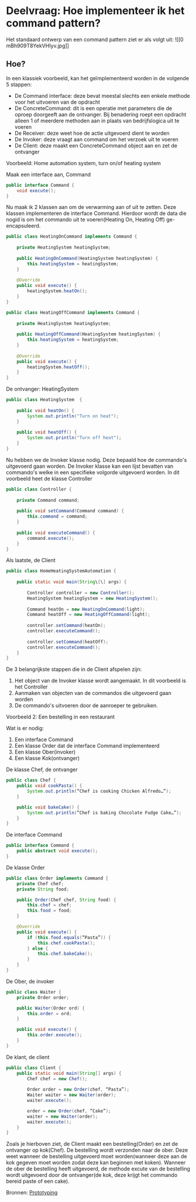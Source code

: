 # Deelvraag: Hoe implementeer ik het command pattern?
Het standaard ontwerp van een command pattern ziet er als volgt uit:
![[0 mBh909T8YekVHIyv.jpg]]

## Hoe?
In een klassiek voorbeeld, kan het geïmplementeerd worden in de volgende 5 stappen:
- De Command interface: deze bevat meestal slechts een enkele methode voor het uitvoeren van de opdracht
- De ConcreteCommand: dit is een operatie met parameters die de oproep doorgeeft aan de ontvanger. Bij benadering roept een opdracht alleen 1 of meerdere methoden aan in plaats van bedrijfslogica uit te voeren
- De Receiver: deze weet hoe de actie uitgevoerd dient te worden
- De Invoker: deze vraagt aan command om het verzoek uit te voeren
- De Client: deze maakt een ConcreteCommand object aan en zet de ontvanger


Voorbeeld: Home automation system, turn on/of heating system

Maak een interface aan, Command

```Java
public interface Command {  
    void execute();  
}
```

Nu maak ik 2 klassen aan om de verwarming aan of uit te zetten.
Deze klassen implementeren de interface Command. Hierdoor wordt de data die nogid is om het commando uit te voeren(Heating On, Heating Off) ge-encapsuleerd.

```Java
public class HeatingOnCommand implements Command {  
   
    private HeatingSystem heatingSystem;  
   
    public HeatingOnCommand(HeatingSystem heatingSystem) {  
        this.heatingSystem = heatingSystem;  
    }  
   
    @Override  
    public void execute() {  
        heatingSystem.heatOn();  
    }  
}
```


```Java
public class HeatingOffCommand implements Command {  
   
    private HeatingSystem heatingSystem;  
   
    public HeatingOffCommand(HeatingSystem heatingSystem) {  
        this.heatingSystem = heatingSystem;  
    }  
   
    @Override  
    public void execute() {  
        heatingSystem.heatOff();  
    }  
}
```

De ontvanger: HeatingSystem
```Java
public class HeatingSystem  {  
   
    public void heatOn() {  
        System.out.println("Turn on heat");  
    }  
   
    public void heatOff() {  
        System.out.println("Turn off heat");  
    }  
}
```


Nu hebben we de Invoker klasse nodig. Deze bepaald hoe de commando's uitgevoerd gaan worden. De Invoker klasse kan een lijst bevatten van commando's welke in een specifieke volgorde uitgevoerd worden.
In dit voorbeeld heet de klasse Controller
```Java
public class Controller {  
   
    private Command command;  
   
    public void setCommand(Command command) {  
        this.command = command;  
    }  
   
    public void executeCommand() {  
        command.execute();  
    }  
}
```

Als laatste, de Client
```Java
public class HomeHeatingSystemAutomation {  
   
    public static void main(String\[\] args) {  
   
        Controller controller = new Controller();  
        HeatingSystem heatingSystem = new HeatingSystem();  
   
        Command heatOn = new HeatingOnCommand(light);  
        Command heatOff = new HeatingOffCommand(light);  
   
        controller.setCommand(heatOn);  
        controller.executeCommand();  
   
        controller.setCommand(heatOff);  
        controller.executeCommand();  
    }  
}
```

De 3 belangrijkste stappen die in de Client afspelen zijn:
1. Het object van de Invoker klasse wordt aangemaakt. In dit voorbeeld is het Controller
2. Aanmaken van objecten van de commandos die uitgevoerd gaan worden
3. De commando's uitvoeren door de aanroeper te gebruiken.


Voorbeeld 2: Een bestelling in een restaurant

Wat is er nodig:
1. Een interface Command
2. Een klasse Order dat de interface Command implementeerd
3. Een klasse Ober(invoker)
4. Een klasse Kok(ontvanger)

De klasse Chef, de ontvanger
```Java
public class Chef {
	public void cookPasta() {
		System.out.println(“Chef is cooking Chicken Alfredo…”);
	}

	public void bakeCake() {
		System.out.println(“Chef is baking Chocolate Fudge Cake…”);
	}
}
```

De interface Command
```java
public interface Command {
	public abstract void execute();
}
```

De klasse Order
```java
public class Order implements Command {
	private Chef chef;
	private String food;

	public Order(Chef chef, String food) {
		this.chef = chef;
		this.food = food;
	}

	@Override
	public void execute() {
		if (this.food.equals(“Pasta”)) {
			this.chef.cookPasta();
		} else {
			this.chef.bakeCake();
		}
	}
}
```


De Ober, de invoker
```java
public class Waiter {
	private Order order;

	public Waiter(Order ord) {
		this.order = ord;
	}

	public void execute() {
		this.order.execute();
	}
}
```

De klant, de client
```java
public class Client {
	public static void main(String[] args) {
		Chef chef = new Chef();
        
		Order order = new Order(chef, “Pasta”);
		Waiter waiter = new Waiter(order);
		waiter.execute();

		order = new Order(chef, “Cake”);
		waiter = new Waiter(order);
		waiter.execute();
	}
}
```

Zoals je hierboven ziet, de Client maakt een bestelling(Order) en zet de ontvanger op kok(Chef). De bestelling wordt verzonden naar de ober. Deze weet wanneer de bestelling uitgevoerd moet worden(wanneer deze aan de kok gegeven moet worden zodat deze kan beginnen met koken). Wanneer de ober de bestelling heeft uitgevoerd, de methode excute van de bestelling wordt uitgevoerd door de ontvanger(de kok, deze krijgt het commando bereid paste of een cake).


Bronnen:
[Prototyping](https://ictresearchmethods.nl/Prototyping)